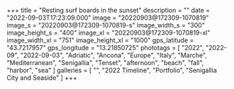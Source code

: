 +++
title = "Resting surf boards in the sunset"
description = ""
date = "2022-09-03T17:23:09.000"
image = "20220903@172309-1070819"
image_s = "20220903@172309-1070819-s"
image_width_s = "300"
image_height_s = "400"
image_xl = "20220903@172309-1070819-xl"
image_width_xl = "751"
image_height_xl = "1000"
gps_latitude = "43.7217957"
gps_longitude = "13.21850725"
phototags = [ "2022", "2022-09", "2022-09-03", "Adriatic", "Ancona", "Europe", "Italy", "Marche", "Mediterranean", "Senigallia", "Tenset", "afternoon", "beach", "fall", "harbor", "sea" ]
galleries = [ "", "2022 Timeline", "Portfolio", "Senigallia City and Seaside" ]
+++
